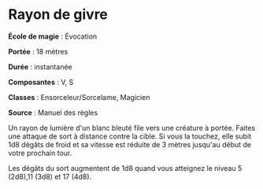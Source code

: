 # Rayon de givre

**École de magie** : Évocation

**Portée** : 18 mètres

**Durée** : instantanée

**Composantes** : V, S

**Classes** : Ensorceleur/Sorcelame, Magicien

**Source** : Manuel des règles

Un rayon de lumière d'un blanc bleuté file vers une créature à portée. Faites une attaque de sort à distance contre la cible. Si vous la touchez, elle subit 1d8 dégâts de froid et sa vitesse est réduite de 3 mètres jusqu'au début de votre prochain tour.

Les dégâts du sort augmentent de 1d8 quand vous atteignez le niveau 5 (2d8),11 (3d8) et 17 (4d8).
